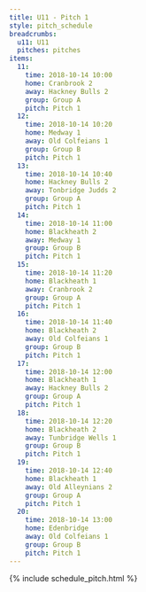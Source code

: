 ```yaml
---
title: U11 - Pitch 1
style: pitch_schedule
breadcrumbs:
  u11: U11
  pitches: pitches
items:
  11:
    time: 2018-10-14 10:00
    home: Cranbrook 2
    away: Hackney Bulls 2
    group: Group A
    pitch: Pitch 1
  12:
    time: 2018-10-14 10:20
    home: Medway 1
    away: Old Colfeians 1
    group: Group B
    pitch: Pitch 1
  13:
    time: 2018-10-14 10:40
    home: Hackney Bulls 2
    away: Tonbridge Judds 2
    group: Group A
    pitch: Pitch 1
  14:
    time: 2018-10-14 11:00
    home: Blackheath 2
    away: Medway 1
    group: Group B
    pitch: Pitch 1
  15:
    time: 2018-10-14 11:20
    home: Blackheath 1
    away: Cranbrook 2
    group: Group A
    pitch: Pitch 1
  16:
    time: 2018-10-14 11:40
    home: Blackheath 2
    away: Old Colfeians 1
    group: Group B
    pitch: Pitch 1
  17:
    time: 2018-10-14 12:00
    home: Blackheath 1
    away: Hackney Bulls 2
    group: Group A
    pitch: Pitch 1
  18:
    time: 2018-10-14 12:20
    home: Blackheath 2
    away: Tunbridge Wells 1
    group: Group B
    pitch: Pitch 1
  19:
    time: 2018-10-14 12:40
    home: Blackheath 1
    away: Old Alleynians 2
    group: Group A
    pitch: Pitch 1
  20:
    time: 2018-10-14 13:00
    home: Edenbridge
    away: Old Colfeians 1
    group: Group B
    pitch: Pitch 1
---
```


{% include schedule_pitch.html %}
